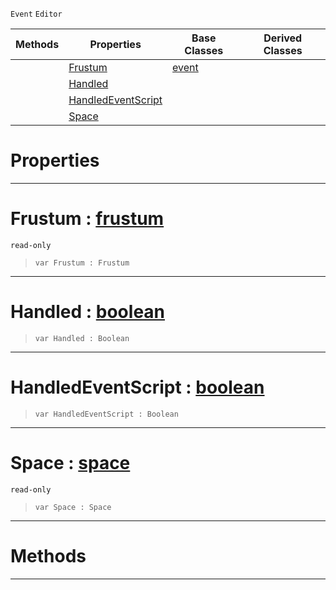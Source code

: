  `Event` `Editor`



|Methods|Properties|Base Classes|Derived Classes|
|---|---|---|---|
| |[ Frustum](https://github.com/ZilchEngine/ZilchDocs/blob/master/code_reference/class_reference/selecttoolfrustumevent.md#frustum-zilch-engine-docu)|[event](https://github.com/ZilchEngine/ZilchDocs/blob/master/code_reference/class_reference/event.md)| |
| |[ Handled](https://github.com/ZilchEngine/ZilchDocs/blob/master/code_reference/class_reference/selecttoolfrustumevent.md#handled-zilch-engine-docu)| | |
| |[ HandledEventScript](https://github.com/ZilchEngine/ZilchDocs/blob/master/code_reference/class_reference/selecttoolfrustumevent.md#handledeventscript-zero)| | |
| |[ Space](https://github.com/ZilchEngine/ZilchDocs/blob/master/code_reference/class_reference/selecttoolfrustumevent.md#space-zilch-engine-docume)| | |


 #  Properties


---  
 #  Frustum : [frustum](https://github.com/ZilchEngine/ZilchDocs/blob/master/code_reference/class_reference/frustum.md)

 `read-only`

> 
> ``` lang=cpp, name=Nada
> var Frustum : Frustum


---  
 #  Handled : [boolean](https://github.com/ZilchEngine/ZilchDocs/blob/master/code_reference/nada_base_types/boolean.md)

> 
> ``` lang=cpp, name=Nada
> var Handled : Boolean


---  
 #  HandledEventScript : [boolean](https://github.com/ZilchEngine/ZilchDocs/blob/master/code_reference/nada_base_types/boolean.md)

> 
> ``` lang=cpp, name=Nada
> var HandledEventScript : Boolean


---  
 #  Space : [space](https://github.com/ZilchEngine/ZilchDocs/blob/master/code_reference/class_reference/space.md)

 `read-only`

> 
> ``` lang=cpp, name=Nada
> var Space : Space


---  
 #  Methods


---  
 

 